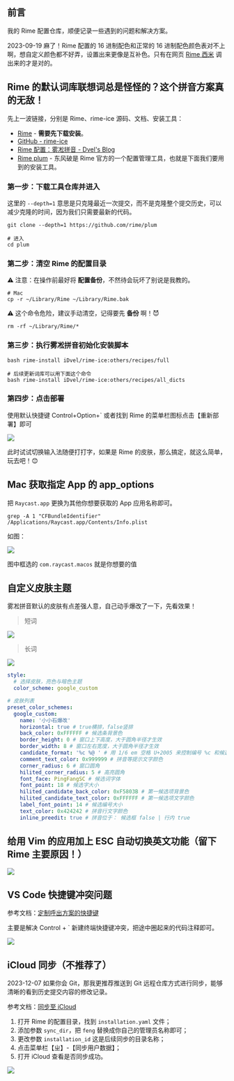 ## 前言

我的 Rime 配置仓库，顺便记录一些遇到的问题和解决方案。

2023-09-19 麻了！Rime 配置的 16 进制配色和正常的 16 进制配色颜色表对不上啊，想自定义颜色都不好弄，设置出来更像是互补色。只有在网页 [Rime 西米](https://fxliang.github.io/RimeSeeMe/) 调出来的才是对的。

## Rime 的默认词库联想词总是怪怪的？这个拼音方案真的无敌！

先上一波链接，分别是 Rime、rime-ice 源码、文档、安装工具：

- [Rime](https://rime.im/) - **需要先下载安装**。
- [GitHub - rime-ice](https://github.com/iDvel/rime-ice)
- [Rime 配置：雾凇拼音 - Dvel's Blog](https://dvel.me/posts/rime-ice/)
- [Rime plum](https://github.com/rime/plum) - 东风破是 Rime 官方的一个配置管理工具，也就是下面我们要用到的安装工具。

### 第一步：下载工具仓库并进入

这里的 `--depth=1` 意思是只克隆最近一次提交，而不是克隆整个提交历史，可以减少克隆的时间，因为我们只需要最新的代码。

```shell
git clone --depth=1 https://github.com/rime/plum

# 进入
cd plum
```

### 第二步：清空 Rime 的配置目录

⚠️ 注意️：在操作前最好将 **配置备份**，不然待会玩坏了别说是我教的。

```shell
# Mac
cp -r ~/Library/Rime ~/Library/Rime.bak
```

⚠️ 这个命令危险，建议手动清空，记得要先 **备份** 啊！😈

```shell
rm -rf ~/Library/Rime/*
```

### 第三步：执行雾凇拼音初始化安装脚本

```shell
bash rime-install iDvel/rime-ice:others/recipes/full

# 后续更新词库可以用下面这个命令
bash rime-install iDvel/rime-ice:others/recipes/all_dicts
```

### 第四步：点击部署

使用默认快捷键 Control+Option+\` 或者找到 Rime 的菜单栏图标点击【重新部署】即可

![](https://cdn.jsdelivr.net/gh/fengstats/blogcdn@main/2023/Rime%20%E9%83%A8%E7%BD%B2.png)

此时试试切换输入法随便打打字，如果是 Rime 的皮肤，那么搞定，就这么简单，玩去吧！😊

## Mac 获取指定 App 的 app_options

把 `Raycast.app` 更换为其他你想要获取的 App 应用名称即可。

```shell
grep -A 1 "CFBundleIdentifier" /Applications/Raycast.app/Contents/Info.plist
```

如图：

![](https://cdn.jsdelivr.net/gh/fengstats/blogcdn@main/2023/grep%20%E8%8E%B7%E5%8F%96%20Mac%20%E5%BA%94%E7%94%A8%20app_options.png)

图中框选的 `com.raycast.macos` 就是你想要的值

## 自定义皮肤主题

雾凇拼音默认的皮肤有点差强人意，自己动手爆改了一下，先看效果！

> 短词

![](https://cdn.jsdelivr.net/gh/fengstats/blogcdn@main/2023/Rime%20%E8%87%AA%E5%AE%9A%E4%B9%89%E7%9A%AE%E8%82%A4%E6%95%88%E6%9E%9C%E7%9F%AD%E8%AF%8D.png)

> 长词

![](https://cdn.jsdelivr.net/gh/fengstats/blogcdn@main/2023/Rime%20%E8%87%AA%E5%AE%9A%E4%B9%89%E7%9A%AE%E8%82%A4%E6%95%88%E6%9E%9C%E9%95%BF%E8%AF%8D.png)

```yaml
style:
  # 选择皮肤，亮色与暗色主题
  color_scheme: google_custom

# 皮肤列表
preset_color_schemes:
  google_custom:
    name: '小小石爆改'
    horizontal: true # true横排，false竖排
    back_color: 0xFFFFFF # 候选条背景色
    border_height: 0 # 窗口上下高度，大于圆角半径才生效
    border_width: 8 # 窗口左右宽度，大于圆角半径才生效
    candidate_format: '%c %@ ' # 用 1/6 em 空格 U+2005 来控制编号 %c 和候选词 %@ 前后的空间
    comment_text_color: 0x999999 # 拼音等提示文字颜色
    corner_radius: 6 # 窗口圆角
    hilited_corner_radius: 5 # 高亮圆角
    font_face: PingFangSC # 候选词字体
    font_point: 18 # 候选字大小
    hilited_candidate_back_color: 0xF5803B # 第一候选项背景色
    hilited_candidate_text_color: 0xFFFFFF # 第一候选项文字颜色
    label_font_point: 14 # 候选编号大小
    text_color: 0x424242 # 拼音行文字颜色
    inline_preedit: true # 拼音位于： 候选框 false | 行内 true
```

## 给用 Vim 的应用加上 ESC 自动切换英文功能（留下 Rime 主要原因！）

![](https://cdn.jsdelivr.net/gh/fengstats/blogcdn@main/2023/Rime%20%E8%AE%BE%E7%BD%AE%20Vim%20%E6%A8%A1%E5%BC%8F.png)

## VS Code 快捷键冲突问题

参考文档：[定制呼出方案的快捷键](https://github.com/rime/home/wiki/CustomizationGuide#%E4%B8%80%E4%BE%8B%E5%AE%9A%E8%A3%BD%E5%96%9A%E5%87%BA%E6%96%B9%E6%A1%88%E9%81%B8%E5%96%AE%E7%9A%84%E5%BF%AB%E6%8D%B7%E9%8D%B5)

主要是解决 Control + \` 新建终端快捷键冲突，把途中圈起来的代码注释即可。

![](https://cdn.jsdelivr.net/gh/fengstats/blogcdn@main/2023/Rime%20%E6%B3%A8%E9%87%8A%E6%96%B9%E6%A1%88%E9%80%89%E6%8B%A9%E5%BF%AB%E6%8D%B7%E9%94%AE.png)

## iCloud 同步（不推荐了）

2023-12-07 如果你会 Git，那我更推荐推送到 Git 远程仓库方式进行同步，能够清晰的看到历史提交内容的修改记录。

参考文档：[同步至 iCloud](https://github.com/ssnhd/rime#%E5%90%8C%E6%AD%A5%E8%87%B3-icloud)

1. 打开 Rime 的配置目录，找到 `installation.yaml` 文件；
2. 添加参数 `sync_dir`，把 `feng` 替换成你自己的管理员名称即可；
3. 更改参数 `installation_id` 这是后续同步的目录名称；
4. 点击菜单栏【ㄓ】-【同步用户数据】；
5. 打开 iCloud 查看是否同步成功。

![](https://cdn.jsdelivr.net/gh/fengstats/blogcdn@main/2023/Rime-%E5%90%8C%E6%AD%A5%20iCloud.png)
